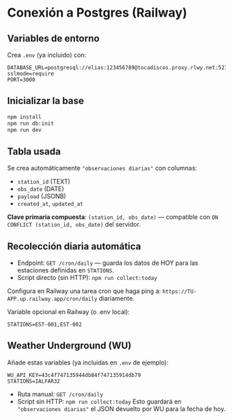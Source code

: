 # Conexión a Postgres (Railway)

## Variables de entorno
Crea `.env` (ya incluido) con:
```
DATABASE_URL=postgresql://elias:123456789@tocadiscos.proxy.rlwy.net:52128/produccion?sslmode=require
PORT=3000
```

## Inicializar la base
```bash
npm install
npm run db:init
npm run dev
```

## Tabla usada
Se crea automáticamente `"observaciones diarias"` con columnas:
- `station_id` (TEXT)
- `obs_date` (DATE)
- `payload` (JSONB)
- `created_at`, `updated_at`

**Clave primaria compuesta**: `(station_id, obs_date)` — compatible con `ON CONFLICT (station_id, obs_date)` del servidor.

## Recolección diaria automática
- Endpoint: `GET /cron/daily` — guarda los datos de HOY para las estaciones definidas en `STATIONS`.
- Script directo (sin HTTP): `npm run collect:today`

Configura en Railway una tarea cron que haga ping a:
`https://TU-APP.up.railway.app/cron/daily` diariamente.

Variable opcional en Railway (o .env local):
```
STATIONS=EST-001,EST-002
```

## Weather Underground (WU)
Añade estas variables (ya incluidas en `.env` de ejemplo):
```
WU_API_KEY=43c4f747135944db84f747135914db79
STATIONS=IALFAR32
```
- Ruta manual: `GET /cron/daily`
- Script sin HTTP: `npm run collect:today`
Esto guardará en `"observaciones diarias"` el JSON devuelto por WU para la fecha de hoy.
